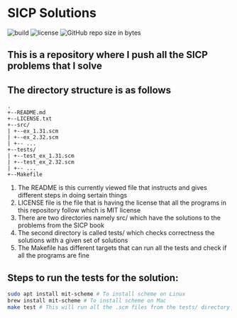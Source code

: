 SICP Solutions
==============

![build](https://travis-ci.org/tanayseven/sicp_solutions.svg?branch=master)
![license](https://img.shields.io/github/license/tanayseven/sicp_solutions.svg)
![GitHub repo size in bytes](https://img.shields.io/github/repo-size/tanayseven/sicp_solutions.svg)

This is a repository where I push all the SICP problems that I solve
--------------------------------------------------------------------

The directory structure is as follows
------------------------------------
```
.
+--README.md
+--LICENSE.txt
+--src/
| +--ex_1.31.scm
| +--ex_2.32.scm
| +-- ...
+--tests/
| +--test_ex_1.31.scm
| +--test_ex_2.32.scm
| +-- ...
+--Makefile
```
1. The README is this currently viewed file that instructs and gives different steps in doing sertain things
2. LICENSE file is the file that is having the license that all the programs in this repository follow which is MIT license
3. There are two directories namely src/ which have the solutions to the problems from the SICP book
4. The second directory is called tests/ which checks correctness the solutions with a given set of solutions
5. The Makefile has different targets that can run all the tests and check if all the programs are fine

Steps to run the tests for the solution:
----------------------------------------
```bash
sudo apt install mit-scheme # To install scheme on Linux
brew install mit-scheme # To install scheme on Mac
make test # This will run all the .scm files from the tests/ directory
```
